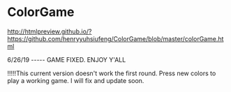 # ColorGame

http://htmlpreview.github.io/?https://github.com/henryyuhsiufeng/ColorGame/blob/master/colorGame.html

6/26/19 ----- GAME FIXED. ENJOY Y'ALL



!!!!!This current version doesn't work the first round. Press new colors to play a working game. I will fix and update soon. 
